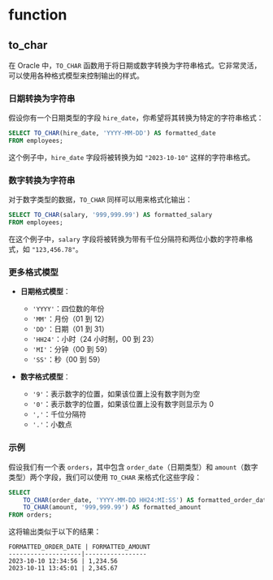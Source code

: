 # function


## to_char

在 Oracle 中，`TO_CHAR` 函数用于将日期或数字转换为字符串格式。它非常灵活，可以使用各种格式模型来控制输出的样式。
### 日期转换为字符串
假设你有一个日期类型的字段 ` hire_date `，你希望将其转换为特定的字符串格式：

``` sql
SELECT TO_CHAR(hire_date, 'YYYY-MM-DD') AS formatted_date
FROM employees;
```
这个例子中，`hire_date` 字段将被转换为如 `"2023-10-10"` 这样的字符串格式。

### 数字转换为字符串

对于数字类型的数据，`TO_CHAR` 同样可以用来格式化输出：

``` sql
SELECT TO_CHAR(salary, '999,999.99') AS formatted_salary
FROM employees;
```
在这个例子中，`salary` 字段将被转换为带有千位分隔符和两位小数的字符串格式，如 `"123,456.78"`。

### 更多格式模型

- **日期格式模型**：
    - `'YYYY'`：四位数的年份
    - `'MM'`：月份（01 到 12）
    - `'DD'`：日期（01 到 31）
    - `'HH24'`：小时（24 小时制，00 到 23）
    - `'MI'`：分钟（00 到 59）
    - `'SS'`：秒（00 到 59）

- **数字格式模型**：
    - `'9'`：表示数字的位置，如果该位置上没有数字则为空
    - `'0'`：表示数字的位置，如果该位置上没有数字则显示为 0
    - `','`：千位分隔符
    - `'.'`：小数点

### 示例

假设我们有一个表 `orders`，其中包含 `order_date`（日期类型）和 `amount`（数字类型）两个字段，我们可以使用 `TO_CHAR` 来格式化这些字段：

``` sql
SELECT 
    TO_CHAR(order_date, 'YYYY-MM-DD HH24:MI:SS') AS formatted_order_date,
    TO_CHAR(amount, '999,999.99') AS formatted_amount
FROM orders;
```

这将输出类似于以下的结果：

```
FORMATTED_ORDER_DATE | FORMATTED_AMOUNT
--------------------|-----------------
2023-10-10 12:34:56 | 1,234.56
2023-10-11 13:45:01 | 2,345.67
```

